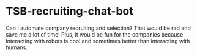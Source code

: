 # TSB-recruiting-chat-bot
Can I automate company recruiting and selection? That would be rad and save me a lot of time! Plus, it would be fun for the companies because interacting with robots is cool and sometimes better than interacting with humans.
